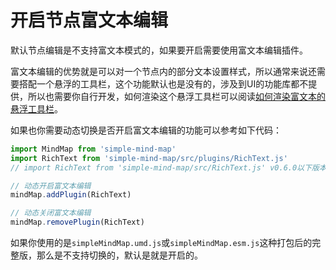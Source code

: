 # 开启节点富文本编辑

默认节点编辑是不支持富文本模式的，如果要开启需要使用富文本编辑插件。

富文本编辑的优势就是可以对一个节点内的部分文本设置样式，所以通常来说还需要搭配一个悬浮的工具栏，这个功能默认也是没有的，涉及到UI的功能库都不提供，所以也需要你自行开发，如何渲染这个悬浮工具栏可以阅读[如何渲染富文本的悬浮工具栏](./course16)。

如果也你需要动态切换是否开启富文本编辑的功能可以参考如下代码：

```js
import MindMap from 'simple-mind-map'
import RichText from 'simple-mind-map/src/plugins/RichText.js'
// import RichText from 'simple-mind-map/src/RichText.js' v0.6.0以下版本使用该路径

// 动态开启富文本编辑
mindMap.addPlugin(RichText)

// 动态关闭富文本编辑
mindMap.removePlugin(RichText)
```

如果你使用的是`simpleMindMap.umd.js`或`simpleMindMap.esm.js`这种打包后的完整版，那么是不支持切换的，默认是就是开启的。